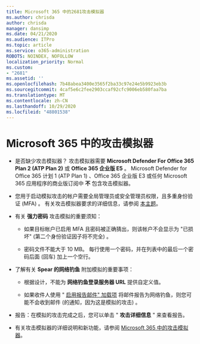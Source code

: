 ```yaml
---
title: Microsoft 365 中的2681攻击模拟器
ms.author: chrisda
author: chrisda
manager: dansimp
ms.date: 04/21/2020
ms.audience: ITPro
ms.topic: article
ms.service: o365-administration
ROBOTS: NOINDEX, NOFOLLOW
localization_priority: Normal
ms.custom:
- "2681"
ms.assetid: ''
ms.openlocfilehash: 7b48abea3400e3565f2ba33c97e24e5b9923eb3b
ms.sourcegitcommit: 4caf5e6c2fee2903ccaf92cfc9006eb580faa7ba
ms.translationtype: MT
ms.contentlocale: zh-CN
ms.lasthandoff: 10/29/2020
ms.locfileid: "48801538"
---
```

# <a name="attack-simulator-in-microsoft-365"></a>Microsoft 365 中的攻击模拟器

- 是否缺少攻击模拟器？ 攻击模拟器需要 **Microsoft Defender For Office 365 Plan 2 (ATP Plan 2)** 或 **Office 365 企业版 E5** 。 Microsoft Defender for Office 365 计划 1 (ATP Plan 1) 、Office 365 企业版 E3 或任何 Microsoft 365 应用程序的商业版订阅中 **不** 包含攻击模拟器。

- 您用于启动模拟攻击的帐户需要全局管理员或安全管理员权限，且多重身份验证 (MFA) 。 有关攻击模拟器要求的详细信息，请参阅 [本主题](https://docs.microsoft.com/microsoft-365/security/office-365-security/attack-simulator)。

- 有关 **强力密码** 攻击模拟的重要须知：

  - 如果目标帐户已启用 MFA 且密码被正确猜出，则该帐户不会显示为 "已损坏" (第二个身份验证因子将不完全) 。

  - 密码文件不能大于 10 MB。 每行使用一个密码，并在列表中的最后一个密码后面 (回车) 加上一个空行。

- 了解有关 **Spear 的网络钓鱼** 附加模拟的重要事项：

  - 根据设计，不能为 **网络钓鱼登录服务器 URL** 提供自定义值。

  - 如果收件人使用 " [启用报告邮件" 加载项](https://docs.microsoft.com/microsoft-365/security/office-365-security/enable-the-report-message-add-in) 将邮件报告为网络钓鱼，则您可能不会收到邮件 (的通知，因为这是模拟的攻击) 。

- 报告：在模拟的攻击完成之后，您可以单击 " **攻击详细信息** " 来查看报告。

- 有关攻击模拟器的详细说明和新功能，请参阅 [Microsoft 365 中的攻击模拟器](https://docs.microsoft.com/microsoft-365/security/office-365-security/attack-simulator)。
